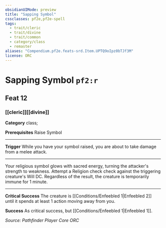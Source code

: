 ```yaml
---
obsidianUIMode: preview
title: "Sapping Symbol"
cssclasses: pf2e,pf2e-spell
tags:
  - trait/cleric
  - trait/divine
  - trait/common
  - category/class
  - remaster
aliases: "Compendium.pf2e.feats-srd.Item.UPTQ9oIpz0bTJf3M"
license: ORC
---
```

# Sapping Symbol `pf2:r`
## Feat 12
### [[cleric]][[divine]]

**Category** class; 



**Prerequisites** Raise Symbol
* * *
**Trigger** While you have your symbol raised, you are about to take damage from a melee attack.

* * *

Your religious symbol glows with sacred energy, turning the attacker's strength to weakness. Attempt a Religion check check against the triggering creature's Will DC. Regardless of the result, the creature is temporarily immune for 1 minute.

* * *

**Critical Success** The creature is [[Conditions/Enfeebled 1|Enfeebled 2]] until it spends at least 1 action moving away from you.

**Success** As critical success, but [[Conditions/Enfeebled 1|Enfeebled 1]].

*Source: Pathfinder Player Core*
*ORC*